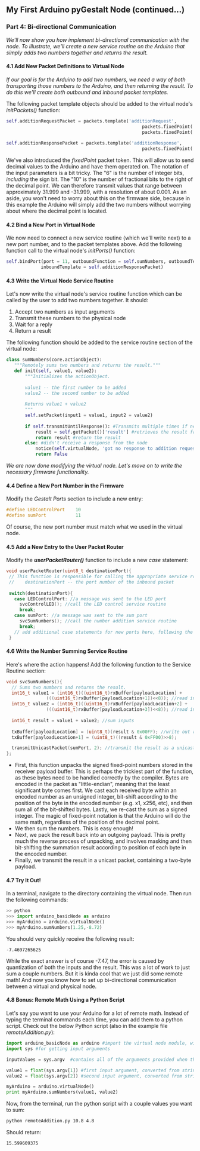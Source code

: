 ## My First Arduino pyGestalt Node (continued...)

### Part 4: Bi-directional Communication
_We'll now show you how implement bi-directional communication with the node. To illustrate, we'll create a new service routine on the Arduino that simply adds two numbers together and returns the result._

#### 4.1 Add New Packet Definitions to Virtual Node
_If our goal is for the Arduino to add two numbers, we need a way of both transporting those numbers to the Arduino, and then returning the result. To do this we'll create both outbound and inbound packet templates._

The following packet template objects should be added to the virtual node's _initPackets()_ function:
 ```python
self.additionRequestPacket = packets.template('additionRequest',
                                                    packets.fixedPoint('input1', 6, 10),
                                                    packets.fixedPoint('input2', 6, 10)) #5 integer bits + sign, 10 fractional
        
self.additionResponsePacket = packets.template('additionResponse',
                                                    packets.fixedPoint('result', 6, 10))
 ```

We've also introduced the _fixedPoint_ packet token. This will allow us to send decimal values to the Arduino and have them operated on. The notation of the input parameters is a bit tricky. The "6" is the number of integer bits, _including_ the sign bit. The "10" is the number of fractional bits to the right of the decimal point. We can therefore transmit values that range between approximately 31.999 and -31.999, with a resolution of about 0.001. As an aside, you won't need to worry about this on the firmware side, because in this example the Arduino will simply add the two numbers without worrying about where the decimal point is located.

#### 4.2 Bind a New Port in Virtual Node
We now need to connect a new service routine (which we'll write next) to a new port number, and to the packet templates above. Add the following function call to the virtual node's _initPorts()_ function:
 ```python
self.bindPort(port = 11, outboundFunction = self.sumNumbers, outboundTemplate = self.additionRequestPacket,
              inboundTemplate = self.additionResponsePacket)
 ```

#### 4.3 Write the Virtual Node Service Routine
Let's now write the virtual node's service routine function which can be called by the user to add two numbers together. It should:
1. Accept two numbers as input arguments
1. Transmit these numbers to the physical node
1. Wait for a reply
1. Return a result

The following function should be added to the service routine section of the virtual node:

 ```python
class sumNumbers(core.actionObject):
    """Remotely sums two numbers and returns the result."""
    def init(self, value1, value2):
        """Initializes the actionObject.
        
        value1 -- the first number to be added
        value2 -- the second number to be added
        
        Returns value1 + value2
        """
        self.setPacket(input1 = value1, input2 = value2)
        
        if self.transmitUntilResponse(): #Transmits multiple times if necessary until a reply is received from the node.
            result = self.getPacket()['result'] #retrieves the result from the response packet
            return result #return the result
        else: #didn't receive a response from the node
            notice(self.virtualNode, 'got no response to addition request') #generate a notice to the user.
            return False
 ```

 _We are now done modifying the virtual node. Let's move on to write the necessary firmware functionality._
 
#### 4.4 Define a New Port Number in the Firmware
Modify the _Gestalt Ports_ section to include a new entry:
 ```c
#define LEDControlPort    10
#define sumPort			  11
 ```
Of course, the new port number must match what we used in the virtual node.

#### 4.5 Add a New Entry to the User Packet Router
Modify the **_userPacketRouter()_** function to include a new _case_ statement:

 ```c
 void userPacketRouter(uint8_t destinationPort){
  // This function is responsible for calling the appropriate service routine for a given inbound packet.
  //    destinationPort -- the port number of the inbound packet
  
  switch(destinationPort){
    case LEDControlPort: //a message was sent to the LED port
      svcControlLED(); //call the LED control service routine
      break;
    case sumPort: //a message was sent to the sum port
      svcSumNumbers(); //call the number addition service routine
      break;
    // add additional case statements for new ports here, following the pattern immediately above.
  }
  ```

#### 4.6 Write the Number Summing Service Routine

Here's where the action happens! Add the following function to the Service Routine section:
 ```c
 void svcSumNumbers(){
   // Sums two numbers and returns the result.
   int16_t value1 = (int16_t)((uint16_t)rxBuffer[payloadLocation] + 
				(((uint16_t)rxBuffer[payloadLocation+1])<<8)); //read in value1 from rxBuffer
   int16_t value2 = (int16_t)((uint16_t)rxBuffer[payloadLocation+2] + 
				(((uint16_t)rxBuffer[payloadLocation+3])<<8)); //read in value2 from rxBuffer
  
   int16_t result = value1 + value2; //sum inputs
  
   txBuffer[payloadLocation] = (uint8_t)(result & 0x00FF); //write out result
   txBuffer[payloadLocation+1] = (uint8_t)((result & 0xFF00)>>8);

   transmitUnicastPacket(sumPort, 2); //transmit the result as a unicast packet
};
 ```
- First, this function unpacks the signed fixed-point numbers stored in the receiver payload buffer. This is perhaps the trickiest part of the function, as these bytes need to be handled correctly by the compiler. Bytes are encoded in the packet as "little-endian", meaning that the least significant byte comes first. We cast each received byte within an encoded number as an unsigned integer, bit-shift according to the position of the byte in the encoded number (e.g. x1, x256, etc), and then sum all of the bit-shifted bytes. Lastly, we re-cast the sum as a signed integer. The magic of fixed-point notation is that the Arduino will do the same math, regardless of the position of the decimal point.
- We then sum the numbers. This is easy enough!
- Next, we pack the result back into an outgoing payload. This is pretty much the reverse process of unpacking, and involves masking and then bit-shifting the summation result according to position of each byte in the encoded number.
- Finally, we transmit the result in a unicast packet, containing a two-byte payload.

#### 4.7 Try It Out!
In a terminal, navigate to the directory containing the virtual node. Then run the following commands:
 ```python
 >> python
 >>> import arduino_basicNode as arduino
 >>> myArduino = arduino.virtualNode()
 >>> myArduino.sumNumbers(1.25,-8.72)
 ```

You should very quickly receive the following result:
 ```
 -7.4697265625
 ```

While the exact answer is of course -7.47, the error is caused by quantization of both the inputs and the result. This was a lot of work to just sum a couple numbers. But it is kinda cool that we just did some remote math! And now you know how to set up bi-directional communication between a virtual and physical node.

#### 4.8 Bonus: Remote Math Using a Python Script

Let's say you want to use your Arduino for a lot of remote math. Instead of typing the terminal commands each time, you can add them to a python script. Check out the below Python script (also in the example file _remoteAddition.py_):

```python
import arduino_basicNode as arduino #import the virtual node module, with an easier name
import sys #for getting input arguments

inputValues = sys.argv  #contains all of the arguments provided when the script was called.

value1 = float(sys.argv[1]) #first input argument, converted from string to float
value2 = float(sys.argv[2]) #second input argument, converted from string to float

myArduino = arduino.virtualNode()
print myArduino.sumNumbers(value1, value2)
```

Now, from the terminal, run the python script with a couple values you want to sum:
```bash
python remoteAddition.py 10.8 4.8
```

Should return:
```bash
15.599609375
```